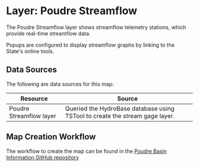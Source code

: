 # Layer: Poudre Streamflow

The Poudre Streamflow layer shows streamflow telemetry stations,
which provide real-time streamflow data.

Popups are configured to display streamflow graphs by linking to the State's online tools.

## Data Sources

The following are data sources for this map:

| **Resource** | **Source** |
| -- | -- |
| Poudre Streamflow layer | Queried the HydroBase database using TSTool to create the stream gage layer. |

## Map Creation Workflow

The workflow to create the map can be found in the
[Poudre Basin Information GitHub repository](https://github.com/OpenWaterFoundation/owf-infomapper-poudre/tree/master/workflow/CurrentConditions/WaterSupply-Streamflow)
